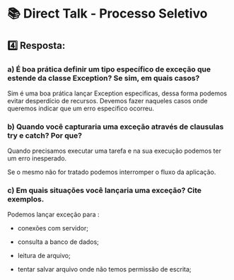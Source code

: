 # :books: Direct Talk - Processo Seletivo


## :four: Resposta:

### a) É boa prática definir um tipo específico de exceção que estende da classe Exception? Se sim, em quais casos?



Sim é uma boa prática lançar Exception especificas, dessa forma podemos evitar desperdício de recursos. Devemos fazer naqueles casos onde queremos indicar que um erro especifico ocorreu.



### b) Quando você capturaria uma exceção através de clausulas try e catch? Por que?



Quando precisamos executar uma tarefa e na sua execução podemos ter um erro inesperado.

Se o mesmo não for tratado podemos interromper o fluxo da aplicação.




### c) Em quais situações você lançaria uma exceção? Cite exemplos.



Podemos lançar exceção para :



- conexões com servidor;

- consulta a banco de dados;

- leitura de arquivo;

- tentar salvar arquivo onde não temos permissão de escrita;

  